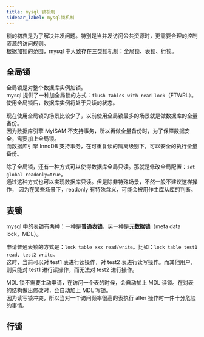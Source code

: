 ```yaml
---
title: mysql 锁机制
sidebar_label: mysql锁机制
---
```


锁的初衷是为了解决并发问题。特别是当并发访问公共资源时，更需要合理的控制资源的访问规则。   
根据加锁的范围，mysql 中大致存在三类锁机制：全局锁、表锁、行锁。

## 全局锁
全局锁是对整个数据库实例加锁。      
mysql 提供了一种加全局锁的方式：`flush tables with read lock`（FTWRL）。   
使用全局锁后，数据库实例将处于只读的状态。

现在使用全局锁的场景比较少了，以前使用全局锁最多的场景就是做数据库的全量备份。   
因为数据库引擎 MyISAM 不支持事务，所以再做全量备份时，为了保障数据安全，需要加上全局锁。   
而数据库引擎 InnoDB 支持事务，在可重复读的隔离级别下，可以安全的执行全量备份。

除了全局锁，还有一种方式可以使得数据库全局只读。那就是修改全局配置：`set global readonly=true`。   
通过这种方式也可以实现数据库只读。但是除非特殊场景，不然一般不建议这样操作，
因为在某些场景下，readonly 有特殊含义，可能会被用作主库从库的判断。   

## 表锁
mysql 中的表锁有两种：一种是**普通表锁**，另一种是**元数据锁**（meta data lock，MDL）。

申请普通表锁的方式是：`lock table xxx read/write`。比如：`lock table test1 read, test2 write`。   
这时，当前可以对 test1 表进行读操作，对 test2 表进行读写操作。而其他用户，则只能对 test1 进行读操作，而无法对 test2 进行操作。

MDL 锁不需要主动申请，在访问一个表的时候，会自动加上 MDL 读锁。在对表的结构做出修改时，会自动加上 MDL 写锁。   
因为读写锁冲突，所以当对一个访问频率很高的表执行 alter 操作时一件十分危险的事情。   

## 行锁




